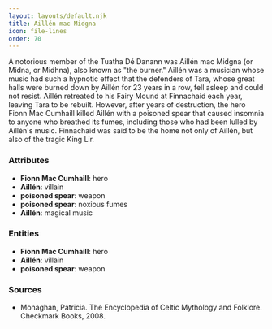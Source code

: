 ```yaml
---
layout: layouts/default.njk
title: Aillén mac Midgna
icon: file-lines
order: 70
---
```

A notorious member of the Tuatha Dé Danann was Aillén mac Midgna (or Midna, or Midhna), also known as "the burner." Aillén was a musician whose music had such a hypnotic effect that the defenders of Tara, whose great halls were burned down by Aillén for 23 years in a row, fell asleep and could not resist. Aillén retreated to his Fairy Mound at Finnachaid each year, leaving Tara to be rebuilt. However, after years of destruction, the hero Fionn Mac Cumhaill killed Aillén with a poisoned spear that caused insomnia to anyone who breathed its fumes, including those who had been lulled by Aillén's music. Finnachaid was said to be the home not only of Aillén, but also of the tragic King Lir.

### Attributes

- **Fionn Mac Cumhaill**: hero
- **Aillén**: villain
- **poisoned spear**: weapon
- **poisoned spear**: noxious fumes
- **Aillén**: magical music

### Entities

- **Fionn Mac Cumhaill**: hero
- **Aillén**: villain
- **poisoned spear**: weapon

### Sources

- Monaghan, Patricia. The Encyclopedia of Celtic Mythology and Folklore. Checkmark Books, 2008.

